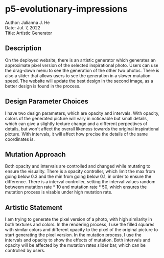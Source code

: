 # p5-evolutionary-impressions
Author: Julianna J. He <br />
Date: Jul. 7, 2022 <br />
Title: Artistic Generator
## Description
On the deployed website, there is an artistic generator which generates an approximate pixel version of the selected inspirational photo. Users can use the drag-down menu to see the generation of the other two photos. There is also a slider that allows users to see the generation in a slower mutation speed. The website will update the best design in the second image, as a better design is found in the process.
## Design Parameter Choices
I have two design parameters, which are opacity and intervals. With opacity, colors of the generated picture will vary in noticeable but small details, which can give a slightly texture change and a different perpectives of details, but won't affect the overall likeness towards the original inspirational picture. With intervals, it will affect how precise the details of the same coordinates is.
## Mutation Approach
Both opacity and intervals are controlled and changed while mutating to ensure the visuality. There is a opacity controller, which limit the max from going below 0.3 and the min from going below 0.1, in order to ensure the difference. There is a interval controller, setting the interval values random betweem mutation rate * 10 and mutation rate * 50, which ensures the mutation process is visable under high mutation rate.
## Artistic Statement
I am trying to generate the pixel version of a photo, with high similarity in both textures and colors. In the rendering process, I use the filled squares with similar colors and different opacity to the pixel of the original picture to start generating the pixel version. In the mutation process, I use the intervals and opacity to show the effects of mutation. Both intervals and opacity will be affected by the mutation rates slider bar, which can be controlled by users.
